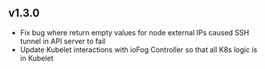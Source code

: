 ## v1.3.0
* Fix bug where return empty values for node external IPs caused SSH tunnel in API server to fail
* Update Kubelet interactions with ioFog Controller so that all K8s logic is in Kubelet
